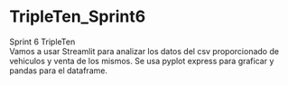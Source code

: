 # TripleTen_Sprint6
Sprint 6 TripleTen <br>
Vamos a usar Streamlit para analizar los datos del csv proporcionado de vehiculos y venta de los mismos.
Se usa pyplot express para graficar y pandas para el dataframe.
